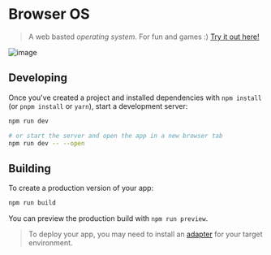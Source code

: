 # Browser OS

> A web basted _operating system_. For fun and games :)
> [Try it out here!](browseros-martinclementz.vercel.app/)

![image](https://user-images.githubusercontent.com/26656069/194413938-414a4917-a778-4a37-b5b4-c4aeb5ccd66c.png)

## Developing

Once you've created a project and installed dependencies with `npm install` (or `pnpm install` or `yarn`), start a development server:

```bash
npm run dev

# or start the server and open the app in a new browser tab
npm run dev -- --open
```

## Building

To create a production version of your app:

```bash
npm run build
```

You can preview the production build with `npm run preview`.

> To deploy your app, you may need to install an [adapter](https://kit.svelte.dev/docs/adapters) for your target environment.
